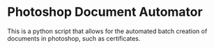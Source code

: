 # Photoshop Document Automator
This is a python script that allows for the automated batch creation of documents in photoshop, such as certificates.
